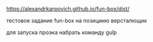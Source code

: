 https://alexandrkarpovich.github.io/fun-box/dist/


тестовое задание fun-box на позициию версталющик


для запуска проэка набрать команду   gulp
